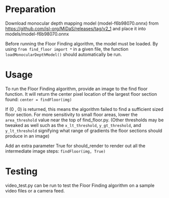 # Preparation

Download monocular depth mapping model (model-f6b98070.onnx) from https://github.com/isl-org/MiDaS/releases/tag/v2_1
and place it into models/model-f6b98070.onnx

Before running the Floor Finding algorithm, the model must be loaded.  By using
`from find_floor import *` in a given file, the function `loadMonocularDepthModel()` 
should automatically be run.

# Usage
To run the Floor Finding algorithm, provide an image to the find floor function.
It will return the center pixel location of the largest floor section found:
`center = findFloor(img)`

If (0 , 0) is returned, this means the algorithm failed to find a sufficient sized
floor section.  For more sensitivity to small floor areas, lower the `area_threshold`
value near the top of find_floor.py.  (Other thresholds may be tweaked as well such
as the `x_lt_threshold`, `y_gt_threshold`, and `y_lt_threshold` signifying what range of 
gradients the floor sections should produce in an image)

Add an extra parameter True for should_render to render out all the 
intermediate image steps:
`findFloor(img, True)`

# Testing
video_test.py can be run to test the Floor Finding algorithm on a sample
video files or a camera feed.

